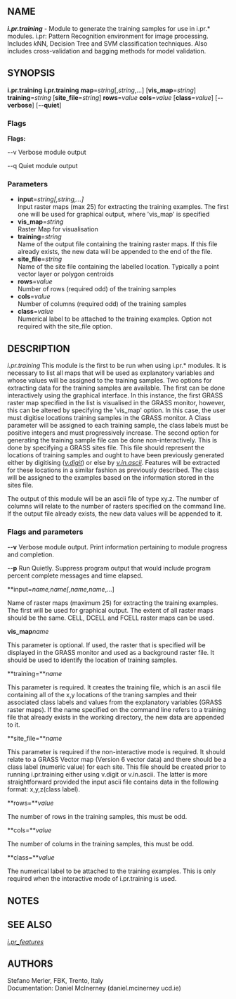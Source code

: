 ## NAME

***i.pr.training*** - Module to generate the training samples for use in
i.pr.\* modules. i.pr: Pattern Recognition environment for image
processing. Includes *k*NN, Decision Tree and SVM classification
techniques. Also includes cross-validation and bagging methods for model
validation.

## SYNOPSIS

**i.pr.training** **i.pr.training** **map**=*string*\[,*string*,...\]
\[**vis\_map**=*string*\] **training**=*string*
\[**site\_file**=*string*\] **rows**=*value* **cols**=*value*
\[**class**=*value*\] \[**--verbose**\] \[**--quiet**\]

### Flags

**Flags:**

\--v Verbose module output

\--q Quiet module output

### Parameters

- **input**=*string\[,*string*,...\]*  
    Input raster maps (max 25) for extracting the training examples. The
    first one will be used for graphical output, where 'vis\_map' is
    specified
- **vis\_map**=*string*  
    Raster Map for visualisation
- **training**=*string*  
    Name of the output file containing the training raster maps. If this
    file already exists, the new data will be appended to the end of the
    file.
- **site\_file**=*string*  
    Name of the site file containing the labelled location. Typically a
    point vector layer or polygon centroids
- **rows**=*value*  
    Number of rows (required odd) of the training samples
- **cols**=*value*  
    Number of columns (required odd) of the training samples
- **class**=*value*  
    Numerical label to be attached to the training examples. Option not
    required with the site\_file option.

## DESCRIPTION

*i.pr.training* This module is the first to be run when using i.pr.\*
modules. It is necessary to list all maps that will be used as
explanatory variables and whose values will be assigned to the training
samples. Two options for extracting data for the training samples are
available. The first can be done interactively using the graphical
interface. In this instance, the first GRASS raster map specified in the
list is visualised in the GRASS monitor, however, this can be altered by
specifying the 'vis\_map' option. In this case, the user must digitise
locations training samples in the GRASS monitor. A Class parameter will
be assigned to each training sample, the class labels must be positive
integers and must progressively increase. The second option for
generating the training sample file can be done non-interactively. This
is done by specifying a GRASS sites file. This file should represent the
locations of training samples and ought to have been previously
generated either by digitising
(*[v.digit](https://grass.osgeo.org/grass-stable/manuals/v.digit.html)*)
or else by
*[v.in.ascii](https://grass.osgeo.org/grass-stable/manuals/v.in.ascii.html)*.
Features will be extracted for these locations in a similar fashion as
previously described. The class will be assigned to the examples based
on the information stored in the sites file.

The output of this module will be an ascii file of type xy.z. The number
of columns will relate to the number of rasters specified on the command
line. If the output file already exists, the new data values will be
appended to it.

### Flags and parameters

**--v** Verbose module output. Print information pertaining to module
progress and completion.

**--p** Run Quietly. Suppress program output that would include program
percent complete messages and time elapsed.

**input=***name,name*\[*,name,name*,...\]

Name of raster maps (maximum 25) for extracting the training examples.
The first will be used for graphical output. The extent of all raster
maps should be the same. CELL, DCELL and FCELL raster maps can be used.

**vis\_map***name*

This parameter is optional. If used, the raster that is specified will
be displayed in the GRASS monitor and used as a background raster file.
It should be used to identify the location of training samples.

**training=***name*

This parameter is required. It creates the training file, which is an
ascii file containing all of the x,y locations of the traning samples
and their associated class labels and values from the explanatory
variables (GRASS raster maps). If the name specified on the command line
refers to a training file that already exists in the working directory,
the new data are appended to it.

**site\_file=***name*

This parameter is required if the non-interactive mode is required. It
should relate to a GRASS Vector map (Version 6 vector data) and there
should be a class label (numeric value) for each site. This file should
be created prior to running i.pr.training either using v.digit or
v.in.ascii. The latter is more straightforward provided the input ascii
file contains data in the following format: x,y,z(class label).

**rows=***value*

The number of rows in the training samples, this must be odd.

**cols=***value*

The number of colums in the training samples, this must be odd.

**class=***value*

The numerical label to be attached to the training examples. This is
only required when the interactive mode of i.pr.training is used.

## NOTES

## SEE ALSO

*[i.pr\_features](i.pr_features.md)*  

## AUTHORS

Stefano Merler, FBK, Trento, Italy  
Documentation: Daniel McInerney (daniel.mcinerney ucd.ie)
